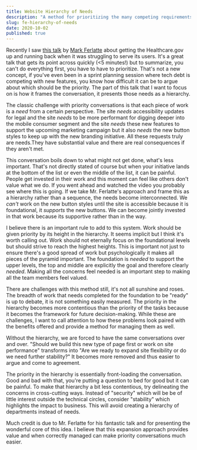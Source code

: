 ```yaml
---
title: Website Hierarchy of Needs
description: "A method for prioritizing the many competing requirements of web construction."
slug: fe-hierarchy-of-needs
date: 2020-10-02
published: true
---
```


Recently I saw [this talk](https://www.youtube.com/watch?v=Jhe-BXdQHl8) by [Mark Ferlatte](https://twitter.com/ferlatte) about getting the Healthcare.gov up and running back when it was struggling to serve its users. It's a great talk that gets its point across quickly (<5 minutes!) but to summarize, you can't do everything first, you have to have to prioritize. That's not a new concept, if you've even been in a sprint planning session where tech debt is competing with new features, you know how difficult it can be to argue about which should be the priority. The part of this talk that I want to focus on is how it frames the conversation, it presents those needs as a hierarchy.

The classic challenge with priority conversations is that each piece of work is a _need_ from a certain perspective. The site _needs_ accessibility updates for legal and the site _needs_ to be more performant for digging deeper into the mobile consumer segment and the site _needs_ these new features to support the upcoming marketing campaign but it also _needs_ the new button styles to keep up with the new branding initiative. All these requests truly are needs.They have substantial value and there are real consequences if they aren't met.

This conversation boils down to what might not get done, what's less important. That's not directly stated of course but when your initiative lands at the bottom of the list or even the middle of the list, it can be painful. People get invested in their work and this moment can feel like others don't value what we do. If you went ahead and watched the video you probably see where this is going. If we take Mr. Ferlatte's approach and frame this as a hierarchy rather than a sequence, the needs become interconnected. We _can't_ work on the new button styles until the site is accessible because it is foundational, it *supports* the new buttons. We can become jointly invested in that work because its supportive rather than in the way. 

I believe there is an important rule to add to this system. Work should be given priority by its height in the hierarchy. It seems implicit but I think it's worth calling out. Work should not eternally focus on the foundational levels but should strive to reach the highest heights. This is important not just to ensure there's a good spread of work but psychologically it makes all pieces of the pyramid important. The foundation is *needed* to support the upper levels, the top and middle are explicitly the goal and therefore clearly *needed*. Making all the concerns feel needed is an important step to making all the team members feel valued.

There are challenges with this method still, it's not all sunshine and roses. The breadth of work that needs completed for the foundation to be "ready" is up to debate, it is not something easily measured. The priority in the hierarchy becomes more contentious than the priority of the tasks because it becomes the framework for future decision-making. While these are challenges, I want to call attention to how these problems look paired with the benefits offered and provide a method for managing them as well.

Without the hierarchy, we are forced to have the same conversations over and over. "Should we build this new type of page first or work on site performance" transforms into "Are we ready to expand site flexibility or do we need further stability?" It becomes more removed and thus easier to argue and come to agreement. 

The priority in the hierarchy is essentially front-loading the conversation. Good and bad with that, you're putting a question to bed for good but it can be painful. To make that hierarchy a bit less contentious, try delineating the concerns in cross-cutting ways. Instead of "security" which will be be of little interest outside the technical circles, consider "stability" which highlights the impact to business. This will avoid creating a hierarchy of departments instead of needs.

Much credit is due to Mr. Ferlatte for his fantastic talk and for presenting the wonderful core of this idea. I believe that this expansion approach provides value and when correctly managed can make priority conversations much easier.